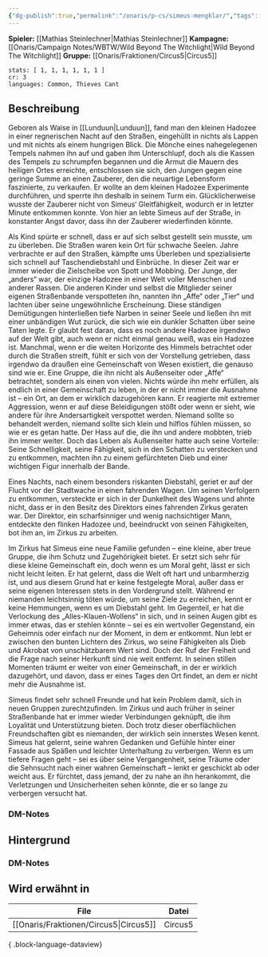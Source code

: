 ```yaml
---
{"dg-publish":true,"permalink":"/onaris/p-cs/simeus-mengklar/","tags":["pc kampagne/witchlight fraktion/Circus5"]}
---
```


**Spieler:** [[Mathias Steinlechner\|Mathias Steinlechner]]
**Kampagne:** [[Onaris/Campaign Notes/WBTW/Wild Beyond The Witchlight\|Wild Beyond The Witchlight]]
**Gruppe:** [[Onaris/Fraktionen/Circus5\|Circus5]]
```statblock
stats: [ 1, 1, 1, 1, 1, 1 ]
cr: 3
languages: Common, Thieves Cant
```
## Beschreibung
Geboren als Waise in [[Lunduun\|Lunduun]], fand man den kleinen Hadozee in einer regnerischen Nacht auf den Straßen, eingehüllt in nichts als Lappen und mit nichts als einem hungrigen Blick. Die Mönche eines nahegelegenen Tempels nahmen ihn auf und gaben ihm Unterschlupf, doch als die Kassen des Tempels zu schrumpfen begannen und die Armut die Mauern des heiligen Ortes erreichte, entschlossen sie sich, den Jungen gegen eine geringe Summe an einen Zauberer, den die neuartige Lebensform faszinierte, zu verkaufen. Er wollte an dem kleinen Hadozee Experimente durchführen, und sperrte ihn deshalb in seinem Turm ein. Glücklicherweise wusste der Zauberer nicht von Simeus‘ Gleitfähigkeit, wodurch er in letzter Minute entkommen konnte. Von hier an lebte Simeus auf der Straße, in konstanter Angst davor, dass ihn der Zauberer wiederfinden könnte. 

Als Kind spürte er schnell, dass er auf sich selbst gestellt sein musste, um zu überleben. Die Straßen waren kein Ort für schwache Seelen. Jahre verbrachte er auf den Straßen, kämpfte ums Überleben und spezialisierte sich schnell auf Taschendiebstahl und Einbrüche. In dieser Zeit war er immer wieder die Zielscheibe von Spott und Mobbing. Der Junge, der „anders“ war, der einzige Hadozee in einer Welt voller Menschen und anderer Rassen. Die anderen Kinder und selbst die Mitglieder seiner eigenen Straßenbande verspotteten ihn, nannten ihn „Affe“ oder „Tier“ und lachten über seine ungewöhnliche Erscheinung. Diese ständigen Demütigungen hinterließen tiefe Narben in seiner Seele und ließen ihn mit einer unbändigen Wut zurück, die sich wie ein dunkler Schatten über seine Taten legte. 
Er glaubt fest daran, dass es noch andere Hadozee irgendwo auf der Welt gibt, auch wenn er nicht einmal genau weiß, was ein Hadozee ist. Manchmal, wenn er die weiten Horizonte des Himmels betrachtet oder durch die Straßen streift, fühlt er sich von der Vorstellung getrieben, dass irgendwo da draußen eine Gemeinschaft von Wesen existiert, die genauso sind wie er. Eine Gruppe, die ihn nicht als Außenseiter oder „Affe“ betrachtet, sondern als einen von vielen. Nichts würde ihn mehr erfüllen, als endlich in einer Gemeinschaft zu leben, in der er nicht immer die Ausnahme ist – ein Ort, an dem er wirklich dazugehören kann. 
Er reagierte mit extremer Aggression, wenn er auf diese Beleidigungen stößt oder wenn er sieht, wie andere für ihre Andersartigkeit verspottet werden. Niemand sollte so behandelt werden, niemand sollte sich klein und hilflos fühlen müssen, so wie er es getan hatte. Der Hass auf die, die ihn und andere mobbten, trieb ihn immer weiter. Doch das Leben als Außenseiter hatte auch seine Vorteile: Seine Schnelligkeit, seine Fähigkeit, sich in den Schatten zu verstecken und zu entkommen, machten ihn zu einem gefürchteten Dieb und einer wichtigen Figur innerhalb der Bande. 

Eines Nachts, nach einem besonders riskanten Diebstahl, geriet er auf der Flucht vor der Stadtwache in einen fahrenden Wagen. Um seinen Verfolgern zu entkommen, versteckte er sich in der Dunkelheit des Wagens und ahnte nicht, dass er in den Besitz des Direktors eines fahrenden Zirkus geraten war. Der Direktor, ein scharfsinniger und wenig nachsichtiger Mann, entdeckte den flinken Hadozee und, beeindruckt von seinen Fähigkeiten, bot ihm an, im Zirkus zu arbeiten.

Im Zirkus hat Simeus eine neue Familie gefunden – eine kleine, aber treue Gruppe, die ihm Schutz und Zugehörigkeit bietet. Er setzt sich sehr für diese kleine Gemeinschaft ein, doch wenn es um Moral geht, lässt er sich nicht leicht leiten. Er hat gelernt, dass die Welt oft hart und unbarmherzig ist, und aus diesem Grund hat er keine festgelegte Moral, außer dass er seine eigenen Interessen stets in den Vordergrund stellt. Während er niemanden leichtsinnig töten würde, um seine Ziele zu erreichen, kennt er keine Hemmungen, wenn es um Diebstahl geht. Im Gegenteil, er hat die Verlockung des „Alles-Klauen-Wollens“ in sich, und in seinen Augen gibt es immer etwas, das er stehlen könnte – sei es ein wertvoller Gegenstand, ein Geheimnis oder einfach nur der Moment, in dem er entkommt. 
Nun lebt er zwischen den bunten Lichtern des Zirkus, wo seine Fähigkeiten als Dieb und Akrobat von unschätzbarem Wert sind. Doch der Ruf der Freiheit und die Frage nach seiner Herkunft sind nie weit entfernt. In seinen stillen Momenten träumt er weiter von einer Gemeinschaft, in der er wirklich dazugehört, und davon, dass er eines Tages den Ort findet, an dem er nicht mehr die Ausnahme ist.

Simeus findet sehr schnell Freunde und hat kein Problem damit, sich in neuen Gruppen zurechtzufinden. Im Zirkus und auch früher in seiner Straßenbande hat er immer wieder Verbindungen geknüpft, die ihm Loyalität und Unterstützung bieten. Doch trotz dieser oberflächlichen Freundschaften gibt es niemanden, der wirklich sein innerstes Wesen kennt. Simeus hat gelernt, seine wahren Gedanken und Gefühle hinter einer Fassade aus Späßen und leichter Unterhaltung zu verbergen. Wenn es um tiefere Fragen geht – sei es über seine Vergangenheit, seine Träume oder die Sehnsucht nach einer wahren Gemeinschaft – lenkt er geschickt ab oder weicht aus. Er fürchtet, dass jemand, der zu nahe an ihn herankommt, die Verletzungen und Unsicherheiten sehen könnte, die er so lange zu verbergen versucht hat.

### DM-Notes

<div class="transclusion internal-embed is-loaded"><div class="markdown-embed">






</div></div>
  
  
## Hintergrund  

### DM-Notes

<div class="transclusion internal-embed is-loaded"><div class="markdown-embed">






</div></div>


## Wird erwähnt in

| File                                      | Datei   |
| ----------------------------------------- | ------- |
| [[Onaris/Fraktionen/Circus5\|Circus5]] | Circus5 |

{ .block-language-dataview}
